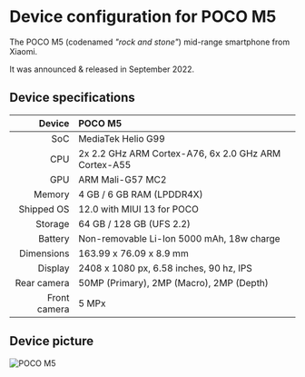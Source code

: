 Device configuration for POCO M5
==============

The POCO M5 (codenamed _"rock and stone"_) mid-range smartphone from Xiaomi.

It was announced & released in September 2022.

## Device specifications

| Device       | POCO M5                                                    |
| -----------: | :--------------------------------------------------------- |
| SoC          | MediaTek Helio G99                                         |
| CPU          | 2x 2.2 GHz ARM Cortex-A76, 6x 2.0 GHz ARM Cortex-A55       |
| GPU          | ARM Mali-G57 MC2                                           |
| Memory       | 4 GB / 6 GB RAM (LPDDR4X)                                  |
| Shipped OS   | 12.0 with MIUI 13 for POCO                                 |
| Storage      | 64 GB / 128 GB (UFS 2.2)                                   |
| Battery      | Non-removable Li-Ion 5000 mAh, 18w charge                  |
| Dimensions   | 163.99 x 76.09 x 8.9 mm                                    |
| Display      | 2408 x 1080 px, 6.58 inches, 90 hz, IPS                    |
| Rear camera  | 50MP (Primary), 2MP (Macro), 2MP (Depth)                   |
| Front camera | 5 MPx                                                      |

## Device picture

![POCO M5](https://github.com/muhammadrafiasyddiq/android_device_xiaomi_rock/assets/87061244/b920b07e-62f7-4b47-844f-7d3a072387e3)
